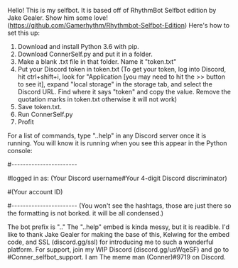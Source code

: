 Hello! This is my selfbot. It is based off of RhythmBot Selfbot edition by Jake Gealer. Show him some love! (https://github.com/Gamerhythm/Rhythmbot-Selfbot-Edition) Here's how to set this up:
1. Download and install Python 3.6 with pip.
2. Download ConnerSelf.py and put it in a folder.
3. Make a blank .txt file in that folder. Name it "token.txt"
4. Put your Discord token in token.txt
(To get your token, log into Discord, hit ctrl+shift+i, look for "Application [you may need to hit the >> button to see it], expand "local storage" in the storage tab, and select the Discord URL. Find where it says "token" and copy the value. Remove the quotation marks in token.txt otherwise it will not work)
5. Save token.txt.
6. Run ConnerSelf.py
7. Profit

For a list of commands, type "..help" in any Discord server once it is running.
You will know it is running when you see this appear in the Python console:


#-----------------------

#logged in as: (Your Discord username#Your 4-digit Discord discriminator)

#(Your account ID)


#----------------------- 
(You won't see the hashtags, those are just there so the formatting is not borked. it will be all condensed.) 

The bot prefix is ".."
The "..help" embed is kinda messy, but it is readible.
I'd like to thank Jake Gealer for making the base of this, Kelwing for the embed code, and SSL (discord.gg/ssl) for introducing me to such a wonderful platform. 
For support, join my WIP Discord (discord.gg/usWqeSF) and go to #Conner_selfbot_support. I am The meme man (Conner)#9719 on Discord. 